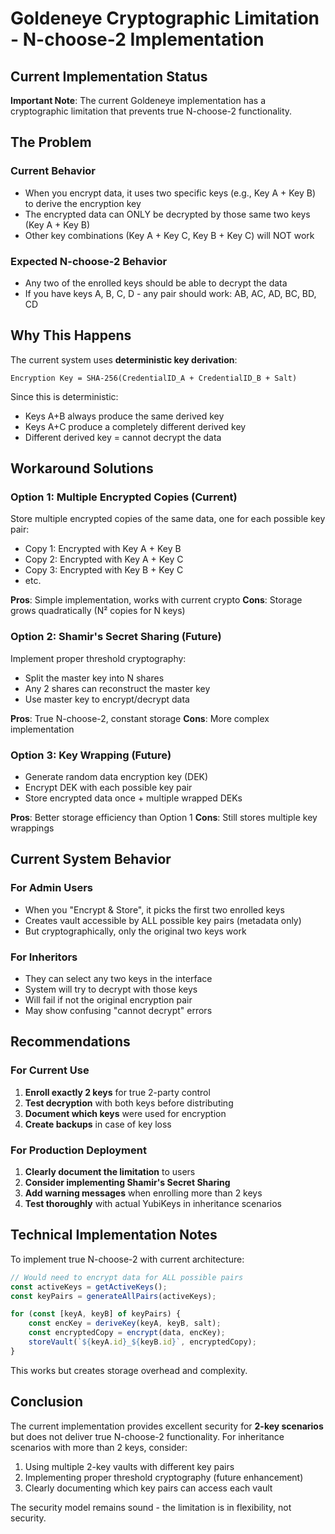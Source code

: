 # Goldeneye Cryptographic Limitation - N-choose-2 Implementation

## Current Implementation Status

**Important Note**: The current Goldeneye implementation has a cryptographic limitation that prevents true N-choose-2 functionality.

## The Problem

### Current Behavior
- When you encrypt data, it uses two specific keys (e.g., Key A + Key B) to derive the encryption key
- The encrypted data can ONLY be decrypted by those same two keys (Key A + Key B)
- Other key combinations (Key A + Key C, Key B + Key C) will NOT work

### Expected N-choose-2 Behavior
- Any two of the enrolled keys should be able to decrypt the data
- If you have keys A, B, C, D - any pair should work: AB, AC, AD, BC, BD, CD

## Why This Happens

The current system uses **deterministic key derivation**:
```
Encryption Key = SHA-256(CredentialID_A + CredentialID_B + Salt)
```

Since this is deterministic:
- Keys A+B always produce the same derived key
- Keys A+C produce a completely different derived key
- Different derived key = cannot decrypt the data

## Workaround Solutions

### Option 1: Multiple Encrypted Copies (Current)
Store multiple encrypted copies of the same data, one for each possible key pair:
- Copy 1: Encrypted with Key A + Key B
- Copy 2: Encrypted with Key A + Key C  
- Copy 3: Encrypted with Key B + Key C
- etc.

**Pros**: Simple implementation, works with current crypto
**Cons**: Storage grows quadratically (N² copies for N keys)

### Option 2: Shamir's Secret Sharing (Future)
Implement proper threshold cryptography:
- Split the master key into N shares
- Any 2 shares can reconstruct the master key
- Use master key to encrypt/decrypt data

**Pros**: True N-choose-2, constant storage
**Cons**: More complex implementation

### Option 3: Key Wrapping (Future)
- Generate random data encryption key (DEK)
- Encrypt DEK with each possible key pair
- Store encrypted data once + multiple wrapped DEKs

**Pros**: Better storage efficiency than Option 1
**Cons**: Still stores multiple key wrappings

## Current System Behavior

### For Admin Users
- When you "Encrypt & Store", it picks the first two enrolled keys
- Creates vault accessible by ALL possible key pairs (metadata only)
- But cryptographically, only the original two keys work

### For Inheritors
- They can select any two keys in the interface
- System will try to decrypt with those keys
- Will fail if not the original encryption pair
- May show confusing "cannot decrypt" errors

## Recommendations

### For Current Use
1. **Enroll exactly 2 keys** for true 2-party control
2. **Test decryption** with both keys before distributing
3. **Document which keys** were used for encryption
4. **Create backups** in case of key loss

### For Production Deployment
1. **Clearly document the limitation** to users
2. **Consider implementing Shamir's Secret Sharing**
3. **Add warning messages** when enrolling more than 2 keys
4. **Test thoroughly** with actual YubiKeys in inheritance scenarios

## Technical Implementation Notes

To implement true N-choose-2 with current architecture:

```javascript
// Would need to encrypt data for ALL possible pairs
const activeKeys = getActiveKeys();
const keyPairs = generateAllPairs(activeKeys);

for (const [keyA, keyB] of keyPairs) {
    const encKey = deriveKey(keyA, keyB, salt);
    const encryptedCopy = encrypt(data, encKey);
    storeVault(`${keyA.id}_${keyB.id}`, encryptedCopy);
}
```

This works but creates storage overhead and complexity.

## Conclusion

The current implementation provides excellent security for **2-key scenarios** but does not deliver true N-choose-2 functionality. For inheritance scenarios with more than 2 keys, consider:

1. Using multiple 2-key vaults with different key pairs
2. Implementing proper threshold cryptography (future enhancement)
3. Clearly documenting which key pairs can access each vault

The security model remains sound - the limitation is in flexibility, not security.